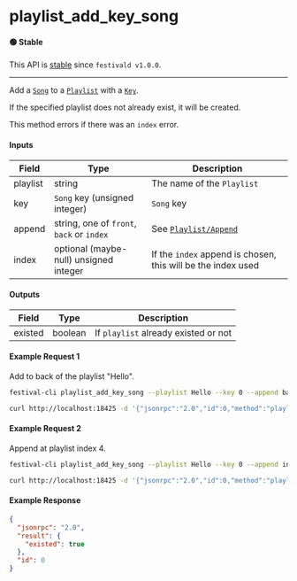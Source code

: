 # playlist_add_key_song

#### 🟢 Stable
This API is [stable](/api-stability/marker.md) since `festivald v1.0.0`.

---

Add a [`Song`](/common-objects/song.md) to a [`Playlist`](/common-objects/playlist.md) with a [`Key`](/common-objects/key.md).

If the specified playlist does not already exist, it will be created.

This method errors if there was an `index` error.

#### Inputs
| Field    | Type                                        | Description |
|----------|---------------------------------------------|-------------|
| playlist | string                                      | The name of the `Playlist`
| key      | `Song` key (unsigned integer)               | `Song` key
| append   | string, one of `front`, `back` or `index`   | See [`Playlist/Append`](/json-rpc/playlist/playlist.md#append)
| index    | optional (maybe-null) unsigned integer      | If the `index` append is chosen, this will be the index used


#### Outputs
| Field   | Type    | Description |
|---------|---------|-------------|
| existed | boolean | If `playlist` already existed or not

#### Example Request 1
Add to back of the playlist "Hello".
```bash
festival-cli playlist_add_key_song --playlist Hello --key 0 --append back
```
```bash
curl http://localhost:18425 -d '{"jsonrpc":"2.0","id":0,"method":"playlist_add_key_song","params":{"playlist":"Hello","key":0,"append":"back"}}'
```

#### Example Request 2
Append at playlist index 4.
```bash
festival-cli playlist_add_key_song --playlist Hello --key 0 --append index --index 4
```
```bash
curl http://localhost:18425 -d '{"jsonrpc":"2.0","id":0,"method":"playlist_add_key_song","params":{"playlist":"Hello","key":0,"append":"index","index":4}}'
```

#### Example Response
```json
{
  "jsonrpc": "2.0",
  "result": {
    "existed": true
  },
  "id": 0
}
```
